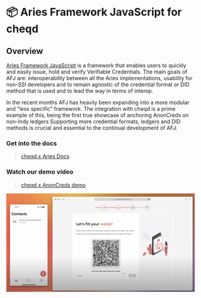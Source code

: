 # 📦 Aries Framework JavaScript for cheqd

## Overview

[Aries Framework JavaScript](https://github.com/hyperledger/aries-framework-javascript) is a framework that enables users to quickly and easily issue, hold and verify Verifiable Credentials. The main goals of AFJ are: interoperability between all the Aries implementations, usability for non-SSI developers and to remain agnostic of the credential format or DID method that is used and to lead the way in terms of interop.

In the recent months AFJ has heavily been expanding into a more modular and "less specific" framework. The integration with cheqd is a prime example of this, being the first true showcase of anchoring AnonCreds on non-Indy ledgers Supporting more credential formats, ledgers and DID methods is crucial and essential to the continual development of AFJ.

### Get into the docs

> [cheqd x Aries Docs](https://github.com/cheqd/cheqd-aries)

### Watch our demo video

> [cheqd x AnonCreds demo](https://www.youtube.com/watch?v=8ERjaB6iP48)

![cheqd AnonCreds demo video](../../.gitbook/assets/cheqd%20anoncreds%20demo.png)
